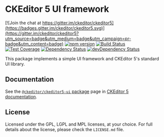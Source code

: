 CKEditor 5 UI framework
===========================================

[![Join the chat at https://gitter.im/ckeditor/ckeditor5](https://badges.gitter.im/ckeditor/ckeditor5.svg)](https://gitter.im/ckeditor/ckeditor5?utm_source=badge&utm_medium=badge&utm_campaign=pr-badge&utm_content=badge)
[![npm version](https://badge.fury.io/js/%40ckeditor%2Fckeditor5-ui.svg)](https://www.npmjs.com/package/@ckeditor/ckeditor5-ui)
[![Build Status](https://travis-ci.org/ckeditor/ckeditor5-ui.svg?branch=master)](https://travis-ci.org/ckeditor/ckeditor5-ui)
[![Test Coverage](https://codeclimate.com/github/ckeditor/ckeditor5-ui/badges/coverage.svg)](https://codeclimate.com/github/ckeditor/ckeditor5-ui/coverage)
[![Dependency Status](https://david-dm.org/ckeditor/ckeditor5-ui/status.svg)](https://david-dm.org/ckeditor/ckeditor5-ui)
[![devDependency Status](https://david-dm.org/ckeditor/ckeditor5-ui/dev-status.svg)](https://david-dm.org/ckeditor/ckeditor5-ui?type=dev)

This package implements a simple UI framework and CKEditor 5's standard UI library.

## Documentation

See the [`@ckeditor/ckeditor5-ui` package](https://ckeditor5.github.io/docs/nightly/ckeditor5/latest/api/ui.html) page in [CKEditor 5 documentation](https://ckeditor5.github.io/docs/nightly/ckeditor5/latest/).

## License

Licensed under the GPL, LGPL and MPL licenses, at your choice. For full details about the license, please check the `LICENSE.md` file.
